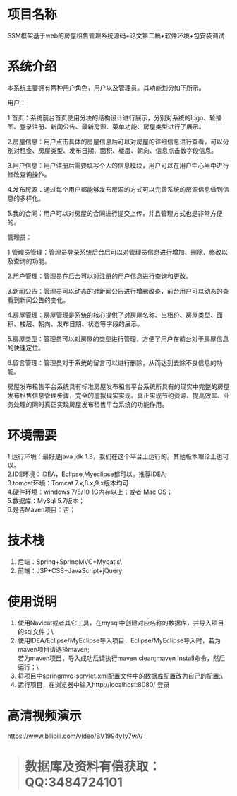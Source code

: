 # 项目名称

SSM框架基于web的房屋租售管理系统源码+论文第二稿+软件环境+包安装调试

# 系统介绍
本系统主要拥有两种用户角色，用户以及管理员。其功能划分如下所示。

用户：

1.首页：系统前台首页使用分块的结构设计进行展示，分别对系统的logo、轮播图、登录注册、新闻公告、最新房源、菜单功能、房屋类型进行了展示。

2.房屋信息：用户点击具体的房屋信息后可以对房屋的详细信息进行查看，可以分别对租金、房屋类型、发布日期、面积、楼层、朝向、信息点击数字段信息。

3.用户信息：用户注册后需要填写个人的信息模块，用户可以在用户中心当中进行修改查询操作。

4.发布房源：通过每个用户都能够发布房源的方式可以完善系统的房源信息做到信息的多样化。

5.我的合同：用户可以对房屋的合同进行提交上传，并且管理方式也是非常方便的。

管理员：

1.管理员管理：管理员登录系统后台后可以对管理员信息进行增加、删除、修改以及查询的功能。

2.用户管理：管理员在后台可以对注册的用户信息进行查询和更改。

3.新闻公告：管理员可以动态的对新闻公告进行增删改查，前台用户可以动态的查看到新闻公告的变化。

4.房屋管理：房屋管理是系统的核心提供了对房屋名称、出租价、房屋类型、面积、楼层、朝向、发布日期、状态等字段的展示。

5.房屋类型：管理员可以对房屋的类型进行管理，方便了用户在前台对于房屋信息的快速定位。

6.留言管理：管理员对于系统的留言可以进行删除，从而达到去除不良信息的功能。

房屋发布租售平台系统具有标准房屋发布租售平台系统所具有的现实中完整的房屋发布租售信息管理步骤，完全的虚拟现实实现。真正实现节约资源、提高效率、业务处理的同时真正实现房屋发布租售平台系统的功能作用。

# 环境需要

1.运行环境：最好是java jdk 1.8，我们在这个平台上运行的。其他版本理论上也可以。\
2.IDE环境：IDEA，Eclipse,Myeclipse都可以。推荐IDEA;\
3.tomcat环境：Tomcat 7.x,8.x,9.x版本均可\
4.硬件环境：windows 7/8/10 1G内存以上；或者 Mac OS； \
5.数据库：MySql 5.7版本；\
6.是否Maven项目：否；

# 技术栈

1. 后端：Spring+SpringMVC+Mybatis\
2. 前端：JSP+CSS+JavaScript+jQuery

# 使用说明

1. 使用Navicat或者其它工具，在mysql中创建对应名称的数据库，并导入项目的sql文件；\
2. 使用IDEA/Eclipse/MyEclipse导入项目，Eclipse/MyEclipse导入时，若为maven项目请选择maven;\
若为maven项目，导入成功后请执行maven clean;maven install命令，然后运行；\
3. 将项目中springmvc-servlet.xml配置文件中的数据库配置改为自己的配置;\
4. 运行项目，在浏览器中输入http://localhost:8080/ 登录

# 高清视频演示

https://www.bilibili.com/video/BV1994y1y7wA/

> # **数据库及资料有偿获取：QQ:3484724101**

​